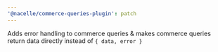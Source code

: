 ```yaml
---
'@nacelle/commerce-queries-plugin': patch
---
```


Adds error handling to commerce queries & makes commerce queries return data directly instead of `{ data, error }`
